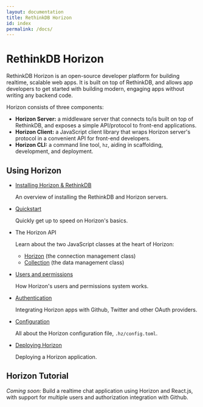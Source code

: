 ```yaml
---
layout: documentation
title: RethinkDB Horizon
id: index
permalink: /docs/
---
```


# RethinkDB Horizon

RethinkDB Horizon is an open-source developer platform for building realtime, scalable web apps. It is built on top of RethinkDB, and allows app developers to get started with building modern, engaging apps without writing any backend code.

Horizon consists of three components:

* **Horizon Server:** a middleware server that connects to/is built on top of RethinkDB, and exposes a simple API/protocol to front-end applications.
* **Horizon Client:** a JavaScript client library that wraps Horizon server's protocol in a convenient API for front-end developers.
* **Horizon CLI:** a command line tool, `hz`, aiding in scaffolding, development, and deployment.

## Using Horizon

* [Installing Horizon & RethinkDB](/install)

    An overview of installing the RethinkDB and Horizon servers.

* [Quickstart](/quickstart)

    Quickly get up to speed on Horizon's basics.

* The Horizon API

    Learn about the two JavaScript classes at the heart of Horizon:

    * [Horizon](/api/horizon) (the connection management class)
    * [Collection](/api/collection) (the data management class)

* [Users and permissions](/users)

    How Horizon's users and permissions system works.

* [Authentication](/authentication)

    Integrating Horizon apps with Github, Twitter and other OAuth providers.

* [Configuration](/config-file)

    All about the Horizon configuration file, `.hz/config.toml`.

* [Deploying Horizon](/deploy)

    Deploying a Horizon application.

## Horizon Tutorial

*Coming soon:* Build a realtime chat application using Horizon and React.js, with support for multiple users and authorization integration with Github.

